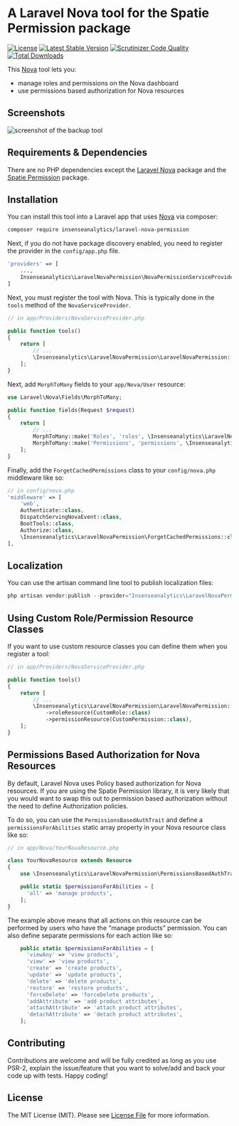 # A Laravel Nova tool for the Spatie Permission package

 [![License](https://poser.pugx.org/insenseanalytics/laravel-nova-permission/license)](https://packagist.org/packages/insenseanalytics/laravel-nova-permission)
 [![Latest Stable Version](https://poser.pugx.org/insenseanalytics/laravel-nova-permission/v/stable)](https://packagist.org/packages/insenseanalytics/laravel-nova-permission)
 [![Scrutinizer Code Quality](https://scrutinizer-ci.com/g/insenseanalytics/laravel-nova-permission/badges/quality-score.png?b=master)](https://scrutinizer-ci.com/g/insenseanalytics/laravel-nova-permission/?branch=master)
 [![Total Downloads](https://poser.pugx.org/insenseanalytics/laravel-nova-permission/downloads)](https://packagist.org/packages/insenseanalytics/laravel-nova-permission)

This [Nova](https://nova.laravel.com) tool lets you:
- manage roles and permissions on the Nova dashboard
- use permissions based authorization for Nova resources

## Screenshots
<img alt="screenshot of the backup tool" src="https://insenseanalytics.github.io/public-assets/laravel-nova-permission/nova-permission-screenshot.png" />

## Requirements & Dependencies
There are no PHP dependencies except the [Laravel Nova](https://nova.laravel.com) package and the [Spatie Permission](https://github.com/spatie/laravel-permission) package.

## Installation
You can install this tool into a Laravel app that uses [Nova](https://nova.laravel.com) via composer:

```bash
composer require insenseanalytics/laravel-nova-permission
```

Next, if you do not have package discovery enabled, you need to register the provider in the `config/app.php` file.
```php
'providers' => [
    ...,
    Insenseanalytics\LaravelNovaPermission\NovaPermissionServiceProvider::class,
]
```

Next, you must register the tool with Nova. This is typically done in the `tools` method of the `NovaServiceProvider`.

```php
// in app/Providers/NovaServiceProvider.php

public function tools()
{
    return [
        // ...
        \Insenseanalytics\LaravelNovaPermission\LaravelNovaPermission::make(),
    ];
}
```

Next, add `MorphToMany` fields to your `app/Nova/User` resource:

```php
use Laravel\Nova\Fields\MorphToMany;

public function fields(Request $request)
{
    return [
        // ...
        MorphToMany::make('Roles', 'roles', \Insenseanalytics\LaravelNovaPermission\Role::class),
        MorphToMany::make('Permissions', 'permissions', \Insenseanalytics\LaravelNovaPermission\Permission::class),
    ];
}
```

Finally, add the `ForgetCachedPermissions` class to your `config/nova.php` middleware like so:

```php
// in config/nova.php
'middleware' => [
	'web',
	Authenticate::class,
	DispatchServingNovaEvent::class,
	BootTools::class,
	Authorize::class,
	\Insenseanalytics\LaravelNovaPermission\ForgetCachedPermissions::class,
],
```

## Localization

You can use the artisan command line tool to publish localization files:

```php
php artisan vendor:publish --provider="Insenseanalytics\LaravelNovaPermission\NovaPermissionServiceProvider"
```

## Using Custom Role/Permission Resource Classes

If you want to use custom resource classes you can define them when you register a tool:

```php
// in app/Providers/NovaServiceProvider.php

public function tools()
{
    return [
        // ...
        \Insenseanalytics\LaravelNovaPermission\LaravelNovaPermission::make()
            ->roleResource(CustomRole::class)
            ->permissionResource(CustomPermission::class),
    ];
}
```

## Permissions Based Authorization for Nova Resources
By default, Laravel Nova uses Policy based authorization for Nova resources. If you are using the Spatie Permission library, it is very likely that you would want to swap this out to permission based authorization without the need to define Authorization policies.

To do so, you can use the `PermissionsBasedAuthTrait` and define a `permissionsForAbilities` static array property in your Nova resource class like so:

```php
// in app/Nova/YourNovaResource.php

class YourNovaResource extends Resource
{
    use \Insenseanalytics\LaravelNovaPermission\PermissionsBasedAuthTrait;

    public static $permissionsForAbilities = [
      'all' => 'manage products',
    ];
}
```

The example above means that all actions on this resource can be performed by users who have the "manage products" permission. You can also define separate permissions for each action like so:

```php
    public static $permissionsForAbilities = [
      'viewAny' => 'view products',
      'view' => 'view products',
      'create' => 'create products',
      'update' => 'update products',
      'delete' => 'delete products',
      'restore' => 'restore products',
      'forceDelete' => 'forceDelete products',
      'addAttribute' => 'add product attributes',
      'attachAttribute' => 'attach product attributes',
      'detachAttribute' => 'detach product attributes',
    ];
```

## Contributing

Contributions are welcome and will be fully credited as long as you use PSR-2, explain the issue/feature that you want to solve/add and back your code up with tests. Happy coding!

## License

The MIT License (MIT). Please see [License File](LICENSE.txt) for more information.
